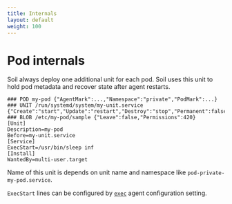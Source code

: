 ```yaml
---
title: Internals
layout: default
weight: 100
---
```


# Pod internals

Soil always deploy one additional unit for each pod. Soil uses this unit to hold pod metadata and recover state after agent restarts.

```
### POD my-pod {"AgentMark":...,"Namespace":"private","PodMark":...}
### UNIT /run/systemd/system/my-unit.service {"Create":"start","Update":"restart","Destroy":"stop","Permanent":false}
### BLOB /etc/my-pod/sample {"Leave":false,"Permissions":420}
[Unit]
Description=my-pod
Before=my-unit.service
[Service]
ExecStart=/usr/bin/sleep inf
[Install]
WantedBy=multi-user.target
```

Name of this unit is depends on unit name and namespace like `pod-private-my-pod.service`.

`ExecStart` lines can be configured by [`exec`]({{site.baseurl}}/agent/configuration) agent configuration setting.
